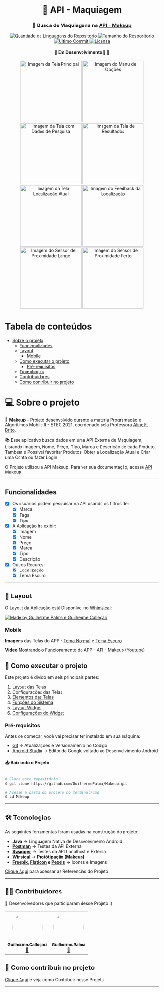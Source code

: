 <div align="center">

   <h1 id="title">💄 API - Maquiagem</h1>

<h3>💄 Busca de Maquiagens na <a href="http://makeup-api.herokuapp.com" tagert="_blank">API - Makeup</a></h3>
<a href="#icons">
<img alt="Quantiade de Linguagens do Repositorio" src="https://img.shields.io/github/languages/count/GuilhermePalma/Makeup?color=2304D361">
</a>

   <a href="https://github.com/GuilhermePalma/Makeup">
      <img alt="Tamanho do Respositorio" src="https://img.shields.io/github/repo-size/GuilhermePalma/Makeup">
   </a>

   <a href="https://github.com/GuilhermePalma/Makeup/commits/main">
      <img alt="Ultimo Commit" src="https://img.shields.io/github/last-commit/GuilhermePalma/Makeup">
   </a>

   <a href="LICENSE">
      <img alt="Licensa" src="https://img.shields.io/github/license/GuilhermePalma/Makeup">
   </a>

<h4>🚧  Em Desenvolvimento 🚀 🚧</h4>

   <p>
      <img alt="Imagem da Tela Principal" title="Inicio" src="./printscreen/LightMode/Index.jpeg" width="200px">
      <img alt="Imagem do Menu de Opções" title="Menu" src="./printscreen/LightMode/MenuOptions.jpeg" width="200px">
      <img alt="Imagem da Tela com Dados de Pesquisa" title="CustomView" src="./printscreen/LightMode/CustomView.jpeg" width="200px">
      <img alt="Imagem da Tela de Resultados" title="ResultadosAPI" src="./printscreen/LightMode/ResultApi.jpeg" width="200px">
      <img alt="Imagem da Tela Localização Atual" title="Localizacao" src="./printscreen/LightMode/Location.jpeg" width="200px">
      <img alt="Imagem do Feedback da Localização" title="FeedbackLocalizacao" src="./printscreen/LightMode/LocationWithFragment.jpeg" width="200px">
      <img alt="Imagem do Sensor de Proximidade Longe" title="SensorLonge" src="./printscreen/LightMode/SensorProximity.jpeg" width="200px">
      <img alt="Imagem do Sensor de Proximidade Perto" title="SensorPerto" src="./printscreen/LightMode/SensorProximityOff.jpeg" width="200px">
   </p>

</div>

Tabela de conteúdos
=================
<!--ts-->
* [Sobre o projeto](#-sobre-o-projeto)
  * [Funcionalidades](#funcionalidades)
  * [Layout](#-layout)
    * [Mobile](#mobile)
  * [Como executar o projeto](#-como-executar-o-projeto)
    * [Pré-requisitos](#pré-requisitos)
  * [Tecnologias](#-tecnologias)
  * [Contribuidores](#-contribuidores)
  * [Como contribuir no projeto](#-como-contribuir-no-projeto-?)
<!--te-->


# 💻 Sobre o projeto

💄 **Makeup** - Projeto desenvolvido durante a materia Programação e Algoritimos Mobile II - ETEC 2021,
coordenado pela Professora [Aline F. Brito](https://github.com/alinefbrito).

:books: Esse aplicativo busca dados em uma API Externa de Maquiagem, Listando Imagem, Nome, Preço,
Tipo, Marca e Descrição de cada Produto. Tambem é Possivel favoritar Produtos, Obter a Localização
Atual e Criar uma Conta ou fazer Login

O Projeto utilizou a API Makeup. Para ver sua documentação, acesse [API Makeup](http://makeup-api.herokuapp.com/)

---

## Funcionalidades

- [x] Os usuarios podem pesquisar na API usando os filtros de:
  - [x] Marca
  - [x] Tags
  - [x] Tipo

- [x] A Aplicação ira exibir:
  - [X] Imagem
  - [x] Nome
  - [x] Preço
  - [x] Marca
  - [x] Tipo
  - [x] Descrição

- [x] Outros Recuros:
  - [X] Localização
  - [x] Tema Escuro

---


## 🎨 Layout

O Layout da Aplicação está Disponível no [Whimsical](https://whimsical.com/mobile-UmVv4wcQh1YZLBppfhptCm):

<a href="https://whimsical.com/mobile-UmVv4wcQh1YZLBppfhptCm">
  <img alt="Made by Guilherme Palma e Guilherme Callegari" src="https://img.shields.io/badge/Acessar%20Layout-Whimsical-green">
</a>

### Mobile

**Imagens** das Telas do APP - [Tema Normal](markdown/imagesNormalMode.md) e [Tema Escuro](markdown/imagesDarkMode.md)

**Video** Mostrando o Funcionamento do APP - [API - Makeup (Youtube)](https://youtu.be/WB9kvWjh3_g)


## 🚀 Como executar o projeto

Este projeto é divido em seis principais partes:
1. [Layout das Telas](app/src/main/res/layout/)
2. [Configurações das Telas](app/src/main/java/com/example/Makeup/view/activity)
3. [Elementos das Telas](app/src/main/java/com/example/Makeup/view)
4. [Funções do Sistema](app/src/main/java/com/example/Makeup/model)
5. [Layout Widget](app/src/main/res/layout/widget_app.xml)
6. [Configurações do Widget](app/src/main/java/com/example/Makeup/view/WidgetApp.java)

### Pré-requisitos

Antes de começar, você vai precisar ter instalado em sua máquina:
- [Git](https://git-scm.com) → Atualizações e Versionamento no Codigo
- [Android Studio](https://developer.android.com/studio/) → Editor da Google voltado ao Desenvolvimento Android


#### 📥 Baixando o Projeto

```bash

# Clone este repositório
$ git clone https://github.com/GuilhermePalma/Makeup.git

# Acesse a pasta do projeto no terminal/cmd
$ cd Makeup

```

---

## 🛠 Tecnologias

As seguintes ferramentas foram usadas na construção do projeto:
- **[Java](https://developer.android.com/docs)** → Linguagem Nativa de Desnvolvimento Android
- **[Postman](https://web.postman.co/)** → Testes da API Externa
- **[Swagger](https://editor.swagger.io/)** → Testes da API Localhost e Externa
- **[Winsical](https://whimsical.com/)**  →  **[Protótipação (Makeup)](https://whimsical.com/mobile-UmVv4wcQh1YZLBppfhptCm)**
- **[Freepik](https://www.freepik.com), [FlatIcon](https://www.flaticon.com/br) e [Pexels](https://www.pexels.com)** → Icones e Imagens

[Clique Aqui](markdown/references.md) para acessar as Referencias do Projeto

---

## 👨‍💻 Contribuidores

💜 Desenvolvedores que participaram desse Projeto :)

<table>
  <tr>
    <td align="center"><a href="https://github.com/GuilhermeCallegari"><img style="border-radius: 50%;" src="https://github.com/guilhermeCallegari.png" width="100px;" alt=""/><br /><sub><b>Guilherme Callegari</b></sub></a><br /><a href="https://github.com/GuilhermeCallegari" title="GitHub">🚀</a></td>
    <td align="center"><a href="https://github.com/guilhermepalma"><img style="border-radius: 50%;" src="https://github.com/guilhermePalma.png" width="100px;" alt=""/><br /><sub><b>Guilherme Palma</b></sub></a><br /><a href="https://github.com/guilhermepalma" title="Github">🚀</a></td>
  </tr>
</table>


## 💪 Como contribuir no projeto

[Clique Aqui](markdown/contribution.md) e veja como Contribuir nesse Projeto

---